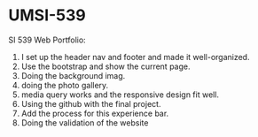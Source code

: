 # UMSI-539

SI 539 Web Portfolio:</br>
1. I set up the header nav and footer and made it well-organized.</br>
2. Use the bootstrap and show the current page.</br>
3. Doing the background imag.</br>
4. doing the photo gallery.</br>
5. media query works and the responsive design fit well.</br>
6. Using the github with the final project.</br>
7. Add the process for this experience bar.</br>
8. Doing the validation of the website
